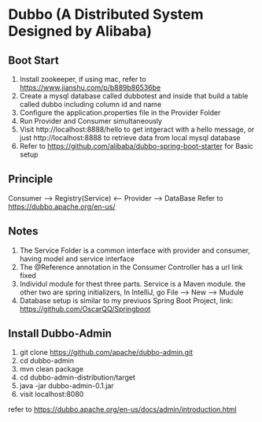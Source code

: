 # Dubbo (A Distributed System Designed by Alibaba)

## Boot Start
1. Install zookeeper, if using mac, refer to https://www.jianshu.com/p/b889b86536be
2. Create a mysql database called dubbotest and inside that build a table called dubbo including column id and name
3. Configure the application.properties file in the Provider Folder
4. Run Provider and Consumer simultaneously
5. Visit http://localhost:8888/hello to get intgeract with a hello message, or just http://localhost:8888 to retrieve data from local mysql database
6. Refer to https://github.com/alibaba/dubbo-spring-boot-starter for Basic setup

## Principle
Consumer --> Registry(Service) <-- Provider --> DataBase
Refer to https://dubbo.apache.org/en-us/

## Notes
1. The Service Folder is a common interface with provider and consumer, having model and service interface
2. The @Reference annotation in the Consumer Controller has a url link fixed
3. Individul module for thest three parts. Service is a Maven module. the other two are spring initializers, In IntelliJ, go File --> New --> Mudule
4. Database setup is similar to my previuos Spring Boot Project, link: https://github.com/OscarQQ/Springboot

## Install Dubbo-Admin 
1. git clone https://github.com/apache/dubbo-admin.git
2. cd dubbo-admin
3. mvn clean package 
4. cd dubbo-admin-distribution/target
5. java -jar dubbo-admin-0.1.jar
6. visit localhost:8080

refer to https://dubbo.apache.org/en-us/docs/admin/introduction.html

